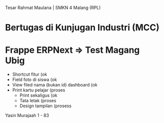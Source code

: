 Tesar Rahmat Maulana | SMKN 4 Malang (RPL)

# Bertugas di Kunjugan Industri (MCC)

# Frappe ERPNext => Test Magang Ubig
- Shortcut fitur (ok
- Field foto di siswa (ok
- View filed nama (bukan id) dashboard (ok
- Print kartu pelajar (proses
    - Print sekaligus (ok
    - Tata letak (proses
    - Design tampilan (prosess

Yasin Murajaah 1 - 83